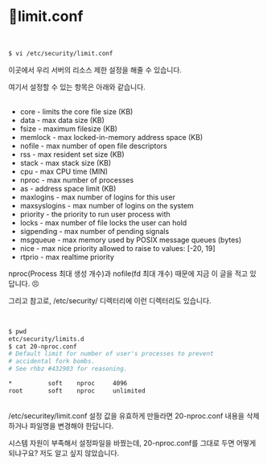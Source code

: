 # 🌸limit.conf
<br>

```bash
$ vi /etc/security/limit.conf 
```
이곳에서 우리 서버의 리소스 제한 설정을 해줄 수 있습니다.

여기서 설정할 수 있는 항목은 아래와 같습니다.  
<br>

- core - limits the core file size (KB)
- data - max data size (KB)
- fsize - maximum filesize (KB)
- memlock - max locked-in-memory address space (KB)
- nofile - max number of open file descriptors
- rss - max resident set size (KB)
- stack - max stack size (KB)
- cpu - max CPU time (MIN)
- nproc - max number of processes
- as - address space limit (KB)
- maxlogins - max number of logins for this user
- maxsyslogins - max number of logins on the system
- priority - the priority to run user process with
- locks - max number of file locks the user can hold
- sigpending - max number of pending signals
- msgqueue - max memory used by POSIX message queues (bytes)
- nice - max nice priority allowed to raise to values: [-20, 19]
- rtprio - max realtime priority

nproc(Process 최대 생성 개수)과 nofile(fd 최대 개수) 때문에 지금 이 글을 적고 있답니다. 😣

그리고 참고로, /etc/security/ 디렉터리에 이런 디렉터리도 있습니다.  

<br>

```bash
$ pwd
etc/security/limits.d
$ cat 20-nproc.conf
# Default limit for number of user's processes to prevent
# accidental fork bombs.
# See rhbz #432903 for reasoning.

*          soft    nproc     4096
root       soft    nproc     unlimited
```

<br>
/etc/securitey/limit.conf 설정 값을 유효하게 만들라면 20-nproc.conf 내용을 삭제하거나 파일명을 변경해야 한답니다.   

<br> 

시스템 자원이 부족해서 설정파일을 바꿨는데, 20-nproc.conf를 그대로 두면 어떻게 되냐구요? 저도 알고 싶지 않았습니다.